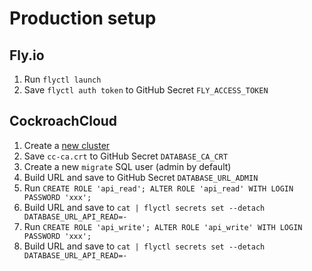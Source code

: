 # Production setup

## Fly.io

1. Run `flyctl launch`
1. Save `flyctl auth token` to GitHub Secret `FLY_ACCESS_TOKEN`

## CockroachCloud

1. Create a [new cluster](https://cockroachlabs.cloud/clusters)
1. Save `cc-ca.crt` to GitHub Secret `DATABASE_CA_CRT`
1. Create a new `migrate` SQL user (admin by default)
1. Build URL and save to GitHub Secret `DATABASE_URL_ADMIN`
1. Run `CREATE ROLE 'api_read'; ALTER ROLE 'api_read' WITH LOGIN PASSWORD 'xxx';`
1. Build URL and save to `cat | flyctl secrets set --detach DATABASE_URL_API_READ=-`
1. Run `CREATE ROLE 'api_write'; ALTER ROLE 'api_write' WITH LOGIN PASSWORD 'xxx';`
1. Build URL and save to `cat | flyctl secrets set --detach DATABASE_URL_API_READ=-`
